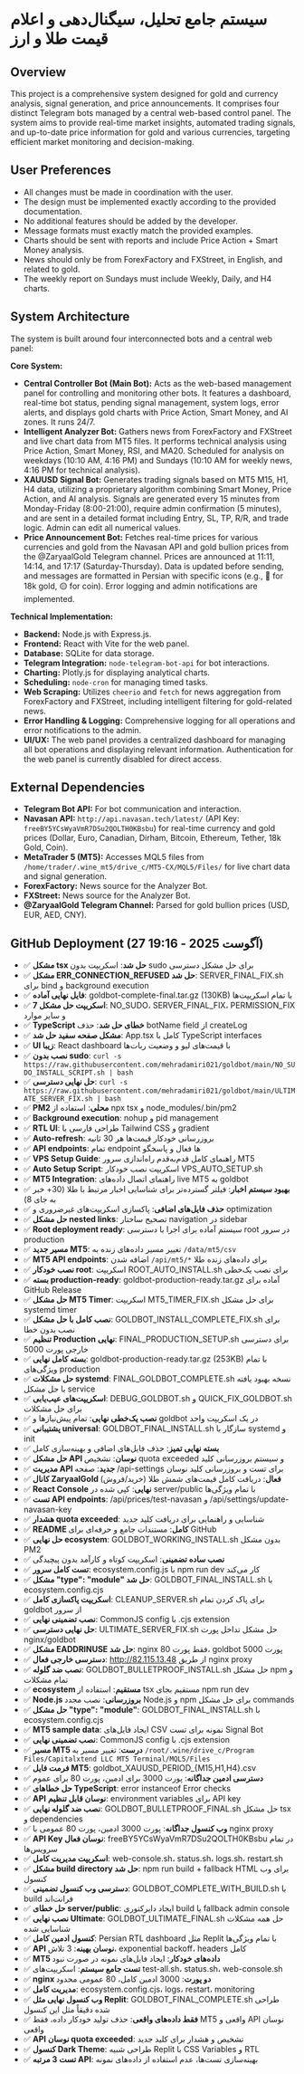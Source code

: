 # سیستم جامع تحلیل، سیگنال‌دهی و اعلام قیمت طلا و ارز

## Overview
This project is a comprehensive system designed for gold and currency analysis, signal generation, and price announcements. It comprises four distinct Telegram bots managed by a central web-based control panel. The system aims to provide real-time market insights, automated trading signals, and up-to-date price information for gold and various currencies, targeting efficient market monitoring and decision-making.

## User Preferences
- All changes must be made in coordination with the user.
- The design must be implemented exactly according to the provided documentation.
- No additional features should be added by the developer.
- Message formats must exactly match the provided examples.
- Charts should be sent with reports and include Price Action + Smart Money analysis.
- News should only be from ForexFactory and FXStreet, in English, and related to gold.
- The weekly report on Sundays must include Weekly, Daily, and H4 charts.

## System Architecture
The system is built around four interconnected bots and a central web panel:

**Core System:**
- **Central Controller Bot (Main Bot):** Acts as the web-based management panel for controlling and monitoring other bots. It features a dashboard, real-time bot status, pending signal management, system logs, error alerts, and displays gold charts with Price Action, Smart Money, and AI zones. It runs 24/7.
- **Intelligent Analyzer Bot:** Gathers news from ForexFactory and FXStreet and live chart data from MT5 files. It performs technical analysis using Price Action, Smart Money, RSI, and MA20. Scheduled for analysis on weekdays (10:10 AM, 4:16 PM) and Sundays (10:10 AM for weekly news, 4:16 PM for technical analysis).
- **XAUUSD Signal Bot:** Generates trading signals based on MT5 M15, H1, H4 data, utilizing a proprietary algorithm combining Smart Money, Price Action, and AI analysis. Signals are generated every 15 minutes from Monday-Friday (8:00-21:00), require admin confirmation (5 minutes), and are sent in a detailed format including Entry, SL, TP, R/R, and trade logic. Admin can edit all numerical values.
- **Price Announcement Bot:** Fetches real-time prices for various currencies and gold from the Navasan API and gold bullion prices from the @ZaryaalGold Telegram channel. Prices are announced at 11:11, 14:14, and 17:17 (Saturday-Thursday). Data is updated before sending, and messages are formatted in Persian with specific icons (e.g., 🔶 for 18k gold, 🟡 for coin). Error logging and admin notifications are implemented.

**Technical Implementation:**
- **Backend:** Node.js with Express.js.
- **Frontend:** React with Vite for the web panel.
- **Database:** SQLite for data storage.
- **Telegram Integration:** `node-telegram-bot-api` for bot interactions.
- **Charting:** Plotly.js for displaying analytical charts.
- **Scheduling:** `node-cron` for managing timed tasks.
- **Web Scraping:** Utilizes `cheerio` and `fetch` for news aggregation from ForexFactory and FXStreet, including intelligent filtering for gold-related news.
- **Error Handling & Logging:** Comprehensive logging for all operations and error notifications to the admin.
- **UI/UX:** The web panel provides a centralized dashboard for managing all bot operations and displaying relevant information. Authentication for the web panel is currently disabled for direct access.

## External Dependencies
- **Telegram Bot API:** For bot communication and interaction.
- **Navasan API:** `http://api.navasan.tech/latest/` (API Key: `freeBY5YCsWyaVmR7DSu2QOLTH0KBsbu`) for real-time currency and gold prices (Dollar, Euro, Canadian, Dirham, Bitcoin, Ethereum, Tether, 18k Gold, Coin).
- **MetaTrader 5 (MT5):** Accesses MQL5 files from `/home/trader/.wine_mt5/drive_c/MT5-CX/MQL5/Files/` for live chart data and signal generation.
- **ForexFactory:** News source for the Analyzer Bot.
- **FXStreet:** News source for the Analyzer Bot.
- **@ZaryaalGold Telegram Channel:** Parsed for gold bullion prices (USD, EUR, AED, CNY).

## GitHub Deployment (27 آگوست 2025 - 19:16)
- ✅ **مشکل tsx حل شد**: اسکریپت بدون sudo برای حل مشکل دسترسی
- ✅ **مشکل ERR_CONNECTION_REFUSED حل شد**: SERVER_FINAL_FIX.sh برای bind و background execution
- ✅ **فایل نهایی آماده**: goldbot-complete-final.tar.gz (130KB) با تمام اسکریپت‌ها
- ✅ **7 اسکریپت حل مشکل**: NO_SUDO، SERVER_FINAL_FIX، PERMISSION_FIX و سایر موارد
- ✅ **TypeScript خطای حل شد**: حذف botName field از createLog
- ✅ **مشکل صفحه سفید حل شد**: App.tsx کامل با TypeScript interfaces
- ✅ **UI زیبا**: React dashboard با قیمت‌های لیو و وضعیت ربات‌ها
- ✅ **نصب بدون sudo**: `curl -s https://raw.githubusercontent.com/mehradamiri021/goldbot/main/NO_SUDO_INSTALL_SCRIPT.sh | bash`
- ✅ **حل نهایی دسترسی**: `curl -s https://raw.githubusercontent.com/mehradamiri021/goldbot/main/ULTIMATE_SERVER_FIX.sh | bash`
- ✅ **PM2 محلی**: استفاده از npx tsx و node_modules/.bin/pm2
- ✅ **Background execution**: nohup و pid management
- ✅ **RTL UI**: طراحی فارسی با Tailwind CSS و gradient
- ✅ **Auto-refresh**: بروزرسانی خودکار قیمت‌ها هر 30 ثانیه
- ✅ **API endpoints**: تمام endpoint ها فعال و پاسخگو
- ✅ **VPS Setup Guide**: راهنمای کامل قدم‌به‌قدم راه‌اندازی سرور MT5
- ✅ **Auto Setup Script**: اسکریپت نصب خودکار VPS_AUTO_SETUP.sh
- ✅ **MT5 Integration**: راهنمای اتصال داده‌های live MT5 به goldbot
- ✅ **بهبود سیستم اخبار**: فیلتر گسترده‌تر برای شناسایی اخبار مرتبط با طلا (30+ خبر به جای 8)
- ✅ **حذف فایل‌های اضافی**: پاکسازی اسکریپت‌های غیرضروری و optimization
- ✅ **حل مشکل nested links**: تصحیح ساختار navigation در sidebar
- ✅ **Root deployment ready**: سیستم آماده برای اجرا با دسترسی root در سرور production
- ✅ **مسیر جدید MT5**: تغییر مسیر داده‌های زنده به `/data/mt5/csv` 
- ✅ **MT5 API endpoints**: اضافه شدن `/api/mt5/*` برای داده‌های زنده طلا
- ✅ **نصب خودکار root**: اسکریپت ROOT_AUTO_INSTALL.sh برای نصب یک‌خطی
- ✅ **بسته production-ready**: goldbot-production-ready.tar.gz آماده برای GitHub Release
- ✅ **حل مشکل MT5 Timer**: اسکریپت MT5_TIMER_FIX.sh برای حل مشکل systemd timer
- ✅ **نصب کامل با حل مشکل**: GOLDBOT_INSTALL_COMPLETE_FIX.sh برای نصب بدون خطا
- ✅ **تنظیم Production نهایی**: FINAL_PRODUCTION_SETUP.sh برای دسترسی خارجی پورت 5000
- ✅ **بسته کامل نهایی**: goldbot-production-ready.tar.gz (253KB) با تمام ویژگی‌های production
- ✅ **حل مشکلات systemd**: FINAL_GOLDBOT_COMPLETE.sh نسخه بهبود یافته با حل مشکل service
- ✅ **اسکریپت‌های عیب‌یابی**: DEBUG_GOLDBOT.sh و QUICK_FIX_GOLDBOT.sh برای حل مشکلات
- ✅ **نصب یک‌خطی نهایی**: تمام پیش‌نیازها و goldbot در یک اسکریپت واحد
- ✅ **پشتیبانی universal**: GOLDBOT_FINAL_INSTALL.sh سازگار با systemd و init
- ✅ **بسته نهایی تمیز**: حذف فایل‌های اضافی و بهینه‌سازی کامل
- ✅ **حل مشکل API نوسان**: تشخیص quota exceeded و سیستم بروزرسانی کلید
- ✅ **مدیریت API جدید**: صفحه /api-settings برای تست و بروزرسانی کلید نوسان
- ✅ **کانال ZaryaalGold فعال**: دریافت کامل قیمت‌های شمش طلا (خرید/فروش)
- ✅ **React Console نهایی**: کپی شده در server/public با تمام ویژگی‌ها
- ✅ **تست API endpoints**: /api/prices/test-navasan و /api/settings/update-navasan-key
- ✅ **هشدار quota exceeded**: شناسایی و راهنمایی برای دریافت کلید جدید
- ✅ **README کامل**: مستندات جامع و حرفه‌ای برای GitHub
- ✅ **حل نهایی ecosystem**: GOLDBOT_WORKING_INSTALL.sh بدون مشکل PM2
- ✅ **نصب ساده تضمینی**: اسکریپت کوتاه و کارآمد بدون پیچیدگی
- ✅ **تست کامل سرور**: ecosystem.config.js با npm run dev کار می‌کند
- ✅ **مشکل "type": "module" حل شد**: GOLDBOT_FINAL_INSTALL.sh با ecosystem.config.cjs
- ✅ **اسکریپت پاکسازی کامل**: CLEANUP_SERVER.sh برای پاک کردن تمام goldbot از سرور
- ✅ **نصب تضمینی نهایی**: CommonJS config با .cjs extension
- ✅ **حل نهایی دسترسی**: ULTIMATE_SERVER_FIX.sh حل مشکل تداخل پورت nginx/goldbot
- ✅ **مشکل EADDRINUSE حل شد**: nginx فقط پورت 80، goldbot پورت 5000
- ✅ **دسترسی خارجی فعال**: http://82.115.13.48 از طریق nginx proxy
- ✅ **نصب ضد گلوله**: GOLDBOT_BULLETPROOF_INSTALL.sh حل مشکل npm و تمام مشکلات
- ✅ **ecosystem مستقیم**: استفاده از tsx مستقیم بجای npm run dev
- ✅ **Node.js بروزرسانی**: نصب مجدد Node.js و npm برای حل مشکل commands
- ✅ **حل مشکل "type": "module"**: GOLDBOT_FINAL_INSTALL.sh با ecosystem.config.cjs
- ✅ **MT5 sample data**: ایجاد فایل‌های CSV نمونه برای تست Signal Bot
- ✅ **نصب تضمینی نهایی**: CommonJS config با .cjs extension
- ✅ **مسیر MT5 درست**: تغییر مسیر به `/root/.wine/drive_c/Program Files/Capitalxtend LLC MT5 Terminal/MQL5/Files`
- ✅ **فرمت فایل MT5**: goldbot_XAUUSD_PERIOD_{M15,H1,H4}.csv
- ✅ **دسترسی ادمین جداگانه**: پورت 3000 برای ادمین، پورت 80 برای عموم
- ✅ **حل خطاهای TypeScript**: error instanceof Error checks
- ✅ **API نوسان قابل تنظیم**: environment variables برای API key
- ✅ **نصب ضد گلوله نهایی**: GOLDBOT_BULLETPROOF_FINAL.sh حل مشکل tsx و dependencies
- ✅ **وب کنسول جداگانه**: پورت 3000 ادمین، پورت 80 عمومی با nginx proxy
- ✅ **API Key نوسان فعال**: freeBY5YCsWyaVmR7DSu2QOLTH0KBsbu در تمام سرویس‌ها
- ✅ **اسکریپت مدیریت کامل**: web-console.sh، status.sh، logs.sh، restart.sh
- ✅ **مشکل build directory حل شد**: npm run build + fallback HTML برای وب کنسول
- ✅ **دسترسی وب کنسول تضمینی**: GOLDBOT_COMPLETE_WITH_BUILD.sh با build فرانت‌اند
- ✅ **حل خطای server/public**: ایجاد دایرکتوری build یا fallback admin console
- ✅ **نصب نهایی Ultimate**: GOLDBOT_ULTIMATE_FINAL.sh حل همه مشکلات شناسایی شده
- ✅ **کنسول ادمین کامل**: Persian RTL dashboard مثل Replit با تمام ویژگی‌ها
- ✅ **API نوسان بهینه**: 3 تلاش، exponential backoff، headers کامل
- ✅ **MT5 داده‌های خودکار**: ایجاد فایل‌های نمونه در صورت نبود
- ✅ **تست جامع سیستم**: اسکریپت‌های test-all.sh، status.sh، web-console.sh
- ✅ **nginx دو پورت**: 3000 ادمین کامل، 80 عمومی محدود
- ✅ **مدیریت کامل**: ecosystem.config.cjs، logs، restart، monitoring
- ✅ **وب کنسول نهایی مثل Replit**: GOLDBOT_FINAL_COMPLETE.sh طراحی شده دقیقاً مثل این کنسول
- ✅ **فقط داده‌های واقعی**: حذف تولید خودکار داده، فقط MT5 واقعی و API نوسان واقعی
- ✅ **API نوسان quota exceeded**: تشخیص و هشدار برای کلید جدید
- ✅ **کنسول Dark Theme**: طراحی شبیه Replit با CSS Variables و RTL
- ✅ **تست 3 مرتبه API**: بهینه‌سازی تست‌ها، عدم استفاده از داده‌های نمونه